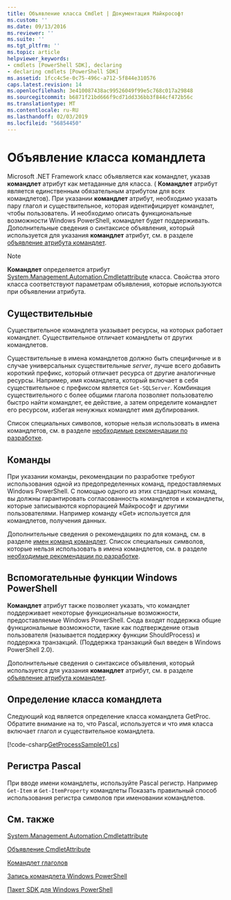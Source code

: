 ```yaml
---
title: Объявление класса Cmdlet | Документация Майкрософт
ms.custom: ''
ms.date: 09/13/2016
ms.reviewer: ''
ms.suite: ''
ms.tgt_pltfrm: ''
ms.topic: article
helpviewer_keywords:
- cmdlets [PowerShell SDK], declaring
- declaring cmdlets [PowerShell SDK]
ms.assetid: 1fcc4c5e-0c75-496c-a712-5f844e310576
caps.latest.revision: 14
ms.openlocfilehash: 3e410087438ac99526049f99e5c768c017a29848
ms.sourcegitcommit: b6871f21bd666f9cd71dd336bb3f844cf472b56c
ms.translationtype: MT
ms.contentlocale: ru-RU
ms.lasthandoff: 02/03/2019
ms.locfileid: "56854450"
---
```

# <a name="cmdlet-class-declaration"></a>Объявление класса командлета

Microsoft .NET Framework класс объявляется как командлет, указав **командлет** атрибут как метаданные для класса. ( **Командлет** атрибут является единственным обязательным атрибутом для всех командлетов). При указании **командлет** атрибут, необходимо указать пару глагол и существительное, которая идентифицирует командлет, чтобы пользователь. И необходимо описать функциональные возможности Windows PowerShell, командлет будет поддерживать. Дополнительные сведения о синтаксисе объявления, который используется для указания **командлет** атрибут, см. в разделе [объявление атрибута командлет](./cmdlet-attribute-declaration.md).

> [!NOTE]
> **Командлет** определяется атрибут [System.Management.Automation.Cmdletattribute](/dotnet/api/System.Management.Automation.CmdletAttribute) класса. Свойства этого класса соответствуют параметрам объявления, которые используются при объявлении атрибута.

## <a name="nouns"></a>Существительные

Существительное командлета указывает ресурсы, на которых работает командлет. Существительное отличает командлеты от других командлетов.

Существительные в имена командлетов должно быть специфичные и в случае универсальных существительные *server*, лучше всего добавить короткий префикс, который отличает ресурса от другие аналогичные ресурсы. Например, имя командлета, который включает в себя существительное с префиксом является `Get-SQLServer`. Комбинация существительного с более общими глагола позволяет пользователю быстро найти командлет, ее действие, а затем определите командлет его ресурсом, избегая ненужных командлет имя дублирования.

Список специальных символов, которые нельзя использовать в имена командлетов, см. в разделе [необходимые рекомендации по разработке](./required-development-guidelines.md).

## <a name="verbs"></a>Команды

При указании команды, рекомендации по разработке требуют использования одной из предопределенных команд, предоставляемых Windows PowerShell. С помощью одного из этих стандартных команд, вы должны гарантировать согласованность командлетов и командлеты, которые записываются корпорацией Майкрософт и другими пользователями. Например команду «Get» используется для командлетов, получения данных.

Дополнительные сведения о рекомендациях по для команд, см. в разделе [имен команд командлет](./approved-verbs-for-windows-powershell-commands.md). Список специальных символов, которые нельзя использовать в имена командлетов, см. в разделе [необходимые рекомендации по разработке](./required-development-guidelines.md).

## <a name="supporting-windows-powershell-functionality"></a>Вспомогательные функции Windows PowerShell

**Командлет** атрибут также позволяет указать, что командлет поддерживает некоторые функциональные возможности, предоставляемые Windows PowerShell. Сюда входят поддержка общие функциональные возможности, такие как подтверждение отзыв пользователя (называется поддержку функции ShouldProcess) и поддержка транзакций. (Поддержка транзакций был введен в Windows PowerShell 2.0).

Дополнительные сведения о синтаксисе объявления, который используется для указания **командлет** атрибут, см. в разделе [объявление атрибута командлет](./cmdlet-attribute-declaration.md).

## <a name="cmdlet-class-definition"></a>Определение класса командлета

Следующий код является определение класса командлета GetProc. Обратите внимание на то, что Pascal, используется и что имя класса включает глагол и существительное командлета.

[!code-csharp[GetProcessSample01.cs](../../powershell-sdk-samples/SDK-2.0/csharp/GetProcessSample01/GetProcessSample01.cs#L33-L34 "GetProcessSample01.cs")]

## <a name="pascal-casing"></a>Регистра Pascal

При вводе имени командлеты, используйте Pascal регистр. Например `Get-Item` и `Get-ItemProperty` командлеты Показать правильный способ использования регистра символов при именовании командлетов.

## <a name="see-also"></a>См. также

[System.Management.Automation.Cmdletattribute](/dotnet/api/System.Management.Automation.CmdletAttribute)

[Объявление CmdletAttribute](./cmdlet-attribute-declaration.md)

[Командлет глаголов](./approved-verbs-for-windows-powershell-commands.md)

[Запись командлета Windows PowerShell](./writing-a-windows-powershell-cmdlet.md)

[Пакет SDK для Windows PowerShell](../windows-powershell-reference.md)
